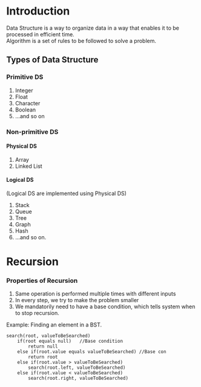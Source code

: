 
# Introduction
Data Structure is a way to organize data in a way that enables it to be processed in efficient time.  
Algorithm is a set of rules to be followed to solve a problem.  

## Types of Data Structure 

### Primitive DS
 1. Integer
 2. Float
 3. Character
 4. Boolean
 5. ...and so on
 
### Non-primitive DS

#### Physical DS
 1. Array
 2. Linked List
 
#### Logical DS

(Logical DS are implemented using Physical DS)
 1. Stack
 2. Queue
 3. Tree
 4. Graph
 5. Hash
 6. ...and so on.
 
# Recursion

### Properties of Recursion
 1. Same operation is performed multiple times with different inputs
 2. In every step, we try to make the problem smaller
 3. We mandatorily need to have a base condition, which tells system when to stop recursion.

Example: Finding an element in a BST.

    search(root, valueToBeSearched)
    	if(root equals null)   //Base condition
    		return null
    	else if(root.value equals valueToBeSearched) //Base con
    		return root
    	else if(root.value > valueToBeSearched) 
    		search(root.left, valueToBeSearched)
    	else if(root.value < valueToBeSearched)
    		search(root.right, valueToBeSearched)
	 
<!--stackedit_data:
eyJoaXN0b3J5IjpbLTQ1MjQyNDcyOSwtNTQ1ODQzMDcyLC0xOT
k3MTAxOTY3LC0xMTAwODkyMDEyLC0yNDExOTQ2MzldfQ==
-->